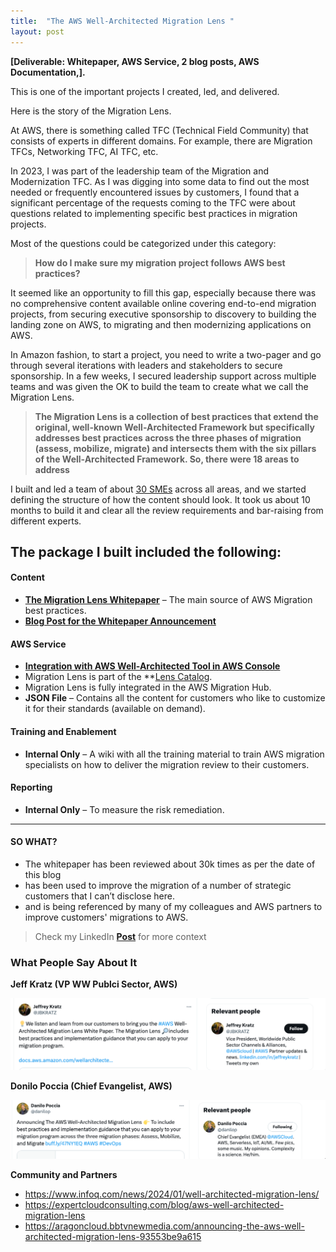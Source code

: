 ```yaml
---
title:  "The AWS Well-Architected Migration Lens "
layout: post
---
```


**[Deliverable: Whitepaper, AWS Service, 2 blog posts, AWS Documentation,].**


This is one of the important projects I created, led, and delivered. 

Here is the story of the Migration Lens.

At AWS, there is something called TFC (Technical Field Community) that consists of experts in different domains. For example, there are Migration TFCs, Networking TFC, AI TFC, etc.

In 2023, I was part of the leadership team of the Migration and Modernization TFC. As I was digging into some data to find out the most needed or frequently encountered issues by customers, I found that a significant percentage of the requests coming to the TFC were about questions related to implementing specific best practices in migration projects.

Most of the questions could be categorized under this category:

> **How do I make sure my migration project follows AWS best practices?**

It seemed like an opportunity to fill this gap, especially because there was no comprehensive content available online covering end-to-end migration projects, from securing executive sponsorship to discovery to building the landing zone on AWS, to migrating and then modernizing applications on AWS.

In Amazon fashion, to start a project, you need to write a two-pager and go through several iterations with leaders and stakeholders to secure sponsorship. In a few weeks, I secured leadership support across multiple teams and was given the OK to build the team to create what we call the Migration Lens.

> **The Migration Lens is a collection of best practices that extend the original, well-known Well-Architected Framework but specifically addresses best practices across the three phases of migration (assess, mobilize, migrate) and intersects them with the six pillars of the Well-Architected Framework. So, there were 18 areas to address**

I built and led a team of about [30 SMEs](https://docs.aws.amazon.com/wellarchitected/latest/migration-lens/contributors.html) across all areas, and we started defining the structure of how the content should look. It took us about 10 months to build it and clear all the review requirements and bar-raising from different experts.

## The package I built included the following:

#### Content
- **[The Migration Lens Whitepaper](https://docs.aws.amazon.com/wellarchitected/latest/migration-lens/migration-lens.html)** – The main source of AWS Migration best practices.
- **[Blog Post for the Whitepaper Announcement](https://aws.amazon.com/blogs/mt/announcing-aws-well-architected-migration-lens/)**

#### AWS Service
- **[Integration with AWS Well-Architected Tool in AWS Console](https://aws.amazon.com/blogs/mt/the-migration-well-architected-review-a-mechanism-to-validate-your-migration-for-aws-best-practices/)**
- Migration Lens is part of the **[Lens Catalog](https://docs.aws.amazon.com/wellarchitected/latest/userguide/lens-catalog.html).
- Migration Lens is fully integrated in the AWS Migration Hub. 
- **JSON File** – Contains all the content for customers who like to customize it for their standards (available on demand).

#### Training and Enablement
- **Internal Only** – A wiki with all the training material to train AWS migration specialists on how to deliver the migration review to their customers.

#### Reporting
- **Internal Only** – To measure the risk remediation.

***


#### SO WHAT? 

- The whitepaper has been reviewed about 30k times as per the date of this blog 
- has been used to improve the migration of a number of strategic customers that I can’t disclose here.
- and is being referenced by many of my colleagues and AWS partners to improve customers' migrations to AWS.



> Check my LinkedIn **[Post](https://www.linkedin.com/feed/update/urn:li:activity:7155987327771701249/)** for more context 


### What People Say About It

**Jeff Kratz (VP WW Publci Sector, AWS)**

![migrationlens](/assets/migration-lens1.png) 

**Donilo Poccia (Chief Evangelist, AWS)**

![migration lens](/assets/migration-lens2.png) 

**Community and Partners**
- https://www.infoq.com/news/2024/01/well-architected-migration-lens/
- https://expertcloudconsulting.com/blog/aws-well-architected-migration-lens
- https://aragoncloud.bbtvnewmedia.com/announcing-the-aws-well-architected-migration-lens-93553be9a615
  
